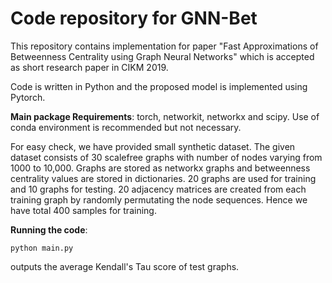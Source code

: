 # Code repository for GNN-Bet
This repository contains implementation for paper "Fast Approximations of Betweenness Centrality using Graph Neural Networks" which is accepted as short research paper in CIKM 2019.

Code is written in Python and the proposed model is implemented using Pytorch.

**Main package Requirements**: torch, networkit, networkx and scipy.
Use of conda environment is recommended but not necessary.

For easy check, we have provided small synthetic dataset. The given dataset consists of 30 scalefree graphs with number of nodes varying from 1000 to 10,000. Graphs are stored as networkx graphs and betweenness centrality values are stored in dictionaries. 20 graphs are used for training and 10 graphs for testing. 20 adjacency matrices are created from each training graph by randomly permutating the node sequences. Hence we have total 400 samples for training.

**Running the code**:

    python main.py

outputs the average Kendall's Tau score of test graphs.